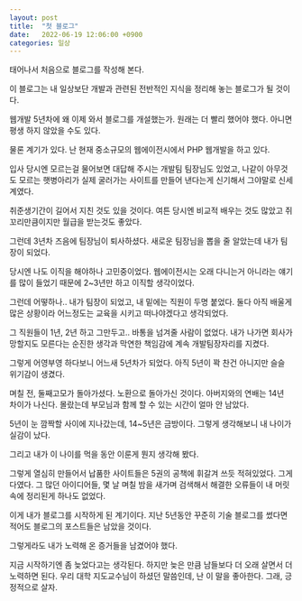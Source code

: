 ```yaml
---
layout: post
title:  "첫 블로그"
date:   2022-06-19 12:06:00 +0900
categories: 일상
---
```

태어나서 처음으로 블로그를 작성해 본다.  

이 블로그는 내 일상보단 개발과 관련된 전반적인 지식을 정리해 놓는 블로그가 될 것이다.  

웹개발 5년차에 왜 이제 와서 블로그를 개설했는가. 원래는 더 빨리 했어야 했다. 아니면 평생 하지 않았을 수도 있다.  

물론 계기가 있다. 난 현재 중소규모의 웹에이전시에서 PHP 웹개발을 하고 있다.  

입사 당시엔 모르는걸 물어보면 대답해 주시는 개발팀 팀장님도 있었고, 나같이 아무것도 모르는 햇병아리가 실제 굴러가는 사이트를 만들어 낸다는게 신기해서 그야말로 신세계였다.  

취준생기간이 길어서 지친 것도 있을 것이다. 여튼 당시엔 비교적 배우는 것도 많았고 쥐꼬리만큼이지만 월급을 받는것도 좋았다.  

그런데 3년차 즈음에 팀장님이 퇴사하셨다. 새로운 팀장님을 뽑을 줄 알았는데 내가 팀장이 되었다.  

당시엔 나도 이직을 해야하나 고민중이었다. 웹에이전시는 오래 다니는거 아니라는 얘기를 많이 들었기 때문에 2~3년만 하고 이직할 생각이었다.  

그런데 어떻하나.. 내가 팀장이 되었고, 내 밑에는 직원이 두명 붙었다. 둘다 아직 배울게 많은 상황이라 어느정도는 교육을 시키고 떠나야겠다고 생각되었다.  

그 직원들이 1년, 2년 하고 그만두고.. 바통을 넘겨줄 사람이 없었다. 내가 나가면 회사가 망할지도 모른다는 순진한 생각과 막연한 책임감에 계속 개발팀장자리를 지켰다.  

그렇게 어영부영 하다보니 어느새 5년차가 되었다. 아직 5년이 꽉 찬건 아니지만 슬슬 위기감이 생겼다.  

며칠 전, 둘째고모가 돌아가셨다. 노환으로 돌아가신 것이다. 아버지와의 연배는 14년 차이가 나신다. 몰랐는데 부모님과 함께 할 수 있는 시간이 얼마 안 남았다.  

5년이 눈 깜짝할 사이에 지나갔는데, 14~5년은 금방이다. 그렇게 생각해보니 내 나이가 실감이 났다.  

그리고 내가 이 나이를 먹을 동안 이룬게 뭔지 생각해 봤다.  

그렇게 열심히 만들어서 납품한 사이트들은 5권의 공책에 휘갈겨 쓰듯 적혀있었다. 그게 다였다. 그 많던 아이디어들, 몇 날 며칠 밤을 새가며 검색해서 해결한 오류들이 내 머릿속에 정리된게 하나도 없었다.  

이게 내가 블로그를 시작하게 된 계기이다. 지난 5년동안 꾸준히 기술 블로그를 썼다면 적어도 블로그의 포스트들은 남았을 것이다.  

그렇게라도 내가 노력해 온 증거들을 남겼어야 했다.  

지금 시작하기엔 좀 늦었다고는 생각된다. 하지만 늦은 만큼 남들보다 더 오래 살면서 더 노력하면 된다. 우리 대학 지도교수님이 하셨던 말씀인데, 난 이 말을 좋아한다. 그래, 긍정적으로 살자.